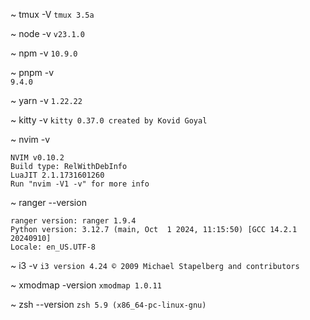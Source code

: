  ~  tmux -V
`tmux 3.5a`

 ~  node -v
`v23.1.0`

 ~  npm -v
`10.9.0`

 ~  pnpm -v                                                                                                        
`9.4.0`

 ~  yarn -v
`1.22.22`

 ~  kitty -v
`kitty 0.37.0 created by Kovid Goyal`

 ~ nvim -v
```
NVIM v0.10.2
Build type: RelWithDebInfo
LuaJIT 2.1.1731601260
Run "nvim -V1 -v" for more info
```

  ~  ranger --version
```
ranger version: ranger 1.9.4
Python version: 3.12.7 (main, Oct  1 2024, 11:15:50) [GCC 14.2.1 20240910]
Locale: en_US.UTF-8
```

  ~  i3 -v
`i3 version 4.24 © 2009 Michael Stapelberg and contributors`

  ~  xmodmap -version
`xmodmap 1.0.11`

  ~  zsh --version
`zsh 5.9 (x86_64-pc-linux-gnu)`


































